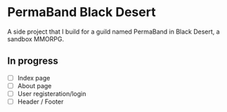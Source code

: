 # PermaBand Black Desert
A side project that I build for a guild named PermaBand in Black Desert, a sandbox MMORPG. 
## In progress
- [ ] Index page
- [ ] About page
- [ ] User registeration/login
- [ ] Header / Footer
